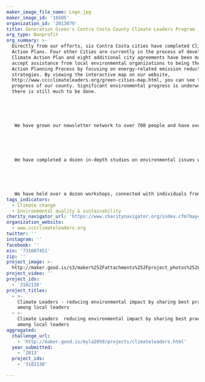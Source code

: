 ```yaml
---
maker_image_file_name: Logo.jpg
maker_image_id: '16505'
organization_id: '2013079'
title: Generation Green's Contra Costa County Climate Leaders Program
org_type: Nonprofit
org_summary: >-
  Directly from our efforts, six Contra Costa cities have completed Climate
  Action Plans. Four other Cities are currently in the process of developing a
  Climate Action Plan and eight additional city agreements have been made to
  accept assistance from local environmental organizations to being the Climate
  Action Planning Process by focusing on energy-related emission reduction
  strategies. By viewing the interactive map on our website,
  http://www.cccclimateleaders.org/green-cities-map.html, you can see the
  progress of our county. Significant environmental progress is underway but,
  there is still much to be done.
   
   
   
   
   
   We have grown our newsletter network to over 700 people and have over 500 individuals on our social media outlets. 
   
   
   
   
   
   We have completed a dozen in-depth studies on environmental issues which have been used by several local cities.
   
   
   
   
   
   We have held over a dozen workshops, connected with individuals from every city in Contra Costa County and have made real strides with the majority of the cities we work with.
tags_indicators:
  - Climate change
  - Environmental quality & sustainability
charity_navigator_url: 'https://www.charitynavigator.org/index.cfm?bay=search.profile&ein=731687451'
organization_website:
  - www.cccclimateleaders.org
twitter: ''
instagram: ''
facebook: ''
ein: '731687451'
zip: ''
project_image: >-
  http://maker.good.is/s3/maker%252Fattachments%252Fproject_photos%252Fimages%252F16505%252Fdisplay%252FLogo.jpg=c570x385
project_video: ''
project_ids:
  - '3102138'
project_titles:
  - >-
    Climate Leaders - reducing environmental impact by sharing best practices
    among local leaders
  - >-
    Climate Leaders  reducing environmental impact by sharing best practices
    among local leaders
aggregated:
  challenge_url:
    - 'http://maker.good.is/myla2050/projects/climateleaders.html'
  year_submitted:
    - '2013'
  project_ids:
    - '3102138'

---
```

